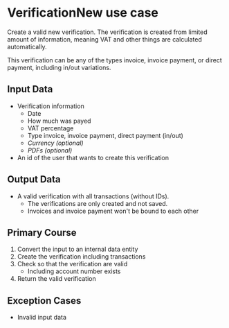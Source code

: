 # VerificationNew use case

Create a valid new verification. The verification is created from limited amount of information, meaning VAT and other things are calculated automatically.

This verification can be any of the types invoice, invoice payment, or direct payment, including in/out variations.

## Input Data

- Verification information
	- Date
	- How much was payed
	- VAT percentage
	- Type invoice, invoice payment, direct payment (in/out)
	- _Currency (optional)_ 
	- _PDFs (optional)_
- An id of the user that wants to create this verification

## Output Data

- A valid verification with all transactions (without IDs).
	- The verifications are only created and not saved.
	- Invoices and invoice payment won't be bound to each other

## Primary Course

1. Convert the input to an internal data entity
1. Create the verification including transactions
1. Check so that the verification are valid
	- Including account number exists
1. Return the valid verification

## Exception Cases

- Invalid input data
